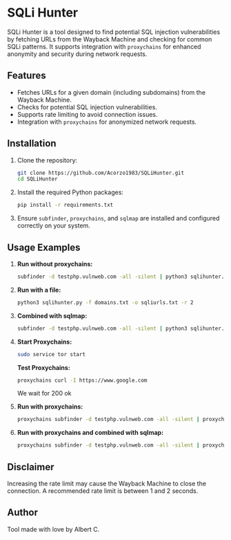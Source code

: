 # SQLi Hunter

SQLi Hunter is a tool designed to find potential SQL injection vulnerabilities by fetching URLs from the Wayback Machine and checking for common SQLi patterns. It supports integration with `proxychains` for enhanced anonymity and security during network requests.

## Features
- Fetches URLs for a given domain (including subdomains) from the Wayback Machine.
- Checks for potential SQL injection vulnerabilities.
- Supports rate limiting to avoid connection issues.
- Integration with `proxychains` for anonymized network requests.

## Installation

1. Clone the repository:
    ```sh
    git clone https://github.com/Acorzo1983/SQLiHunter.git
    cd SQLiHunter
    ```

2. Install the required Python packages:
    ```sh
    pip install -r requirements.txt
    ```

3. Ensure `subfinder`, `proxychains`, and `sqlmap` are installed and configured correctly on your system.

## Usage Examples

1. **Run without proxychains:**
    ```sh
    subfinder -d testphp.vulnweb.com -all -silent | python3 sqlihunter.py -o sqliurls.txt -r 1
    ```

2. **Run with a file:**
    ```sh
    python3 sqlihunter.py -f domains.txt -o sqliurls.txt -r 2
    ```

3. **Combined with sqlmap:**
    ```sh
    subfinder -d testphp.vulnweb.com -all -silent | python3 sqlihunter.py -o sqliurls.txt; sqlmap -m sqliurls.txt --batch --dbs --risk 2 --level 5 --random-agent | tee -a sqli.txt
    ```
4. **Start Proxychains:**
    ```sh
    sudo service tor start
    ```
    **Test Proxychains:**
    ```sh
    proxychains curl -I https://www.google.com
    ```
    We wait for 200 ok

5. **Run with proxychains:**
    ```sh
    proxychains subfinder -d testphp.vulnweb.com -all -silent | proxychains python3 sqlihunter.py -o sqliurls.txt -r 1 --use-proxychains
    ```

6. **Run with proxychains and combined with sqlmap:**
    ```sh
   proxychains subfinder -d testphp.vulnweb.com -all -silent | proxychains python3 sqlihunter.py -o sqliurls.txt -r 1 --use-proxychains ; sqlmap -m sqliurls.txt --batch --dbs --risk 2 --level 5 --random-agent | tee -a sqli.txt
    ```

## Disclaimer
Increasing the rate limit may cause the Wayback Machine to close the connection. A recommended rate limit is between 1 and 2 seconds.

## Author
Tool made with love by Albert C.
